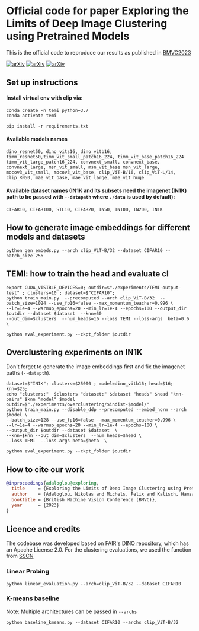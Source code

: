 # Official code for paper Exploring the Limits of Deep Image Clustering using Pretrained Models
This is the official code to reproduce our results as published in [BMVC2023](https://bmvc2023.org/)

[![arXiv](https://img.shields.io/badge/YouTube-red)](https://www.youtube.com/watch?v=Z-1HpVcjzYM) [![arXiv](https://img.shields.io/badge/BMVC-2023-blue)](https://bmvc2023.org/) [![arXiv](https://img.shields.io/badge/arXiv-2303.17896-red)]([https://arxiv.org/abs/2206.00481](https://arxiv.org/abs/2303.17896))

## Set up instructions

#### Install virtual env with clip via:
```
conda create -n temi python=3.7
conda activate temi

pip install -r requirements.txt
```

#### Available models names
```
dino_resnet50, dino_vits16, dino_vitb16, timm_resnet50,timm_vit_small_patch16_224, timm_vit_base_patch16_224 timm_vit_large_patch16_224, convnext_small, convnext_base, convnext_large, msn_vit_small, msn_vit_base msn_vit_large, mocov3_vit_small, mocov3_vit_base, clip_ViT-B/16, clip_ViT-L/14, clip_RN50, mae_vit_base, mae_vit_large, mae_vit_huge
```
#### Available dataset names (IN1K and its subsets need the imagenet (IN1K) path to be passed with `--datapath` where `./data` is used by default):
```
CIFAR10, CIFAR100, STL10, CIFAR20, IN50, IN100, IN200, IN1K
```

## How to generate image embeddings for different models and datasets
```
python gen_embeds.py --arch clip_ViT-B/32 --dataset CIFAR10 --batch_size 256
```


## TEMI: how to train the head and evaluate cl
```
export CUDA_VISIBLE_DEVICES=0; outdir=$"./experiments/TEMI-output-test" ; clusters=10 ; dataset=$"CIFAR10"; 
python train_main.py  --precomputed --arch clip_ViT-B/32  --batch_size=1024 --use_fp16=false --max_momentum_teacher=0.996 \
--lr=1e-4 --warmup_epochs=20 --min_lr=1e-4 --epochs=100 --output_dir $outdir --dataset $dataset  --knn=50 
--out_dim=$clusters  --num_heads=16 --loss TEMI --loss-args  beta=0.6 \

python eval_experiment.py --ckpt_folder $outdir 
```


## Overclustering experiments on IN1K
Don't forget to generate the image embeddings first and fix the imagenet paths (`--datapth`).
```
dataset=$"IN1K"; clusters=$25000 ; model=dino_vitb16; head=$16; knn=$25; 
echo "clusters:"  $clusters "dataset:" $dataset "heads" $head "knn-pairs" $knn "model" $model 
outdir=$"./experiments/overclustering/$indist-$model/"
python train_main.py --disable_ddp --precomputed --embed_norm --arch $model \
--batch_size=128 --use_fp16=false --max_momentum_teacher=0.996 \
--lr=1e-4 --warmup_epochs=20 --min_lr=1e-4 --epochs=100 \
--output_dir $outdir --dataset $dataset  \
--knn=$knn --out_dim=$clusters  --num_heads=$head \
--loss TEMI  --loss-args beta=$beta  \
                        
python eval_experiment.py --ckpt_folder $outdir
```





## How to cite our work
```bibtex
@inproceedings{adaloglou@exploring,
  title     = {Exploring the Limits of Deep Image Clustering using Pretrained Models},
  author    = {Adaloglou, Nikolas and Michels, Felix and Kalisch, Hamza and Kollmann, Markus},
  booktitle = {British Machine Vision Conference (BMVC)},
  year      = {2023}
}
```

## Licence and credits
The codebase was developed based on FAIR's [DINO repository](https://github.com/facebookresearch/dino), which has an Apache License 2.0.
For the clustering evaluations, we used the function from [SSCN](https://github.com/elad-amrani/self-classifier)


### Linear Probing
```
python linear_evaluation.py --arch=clip_ViT-B/32 --dataset CIFAR10
```

### K-means baseline
Note: Multiple architectures can be passed in `--archs`
```
python baseline_kmeans.py --dataset CIFAR10 --archs clip_ViT-B/32
```

